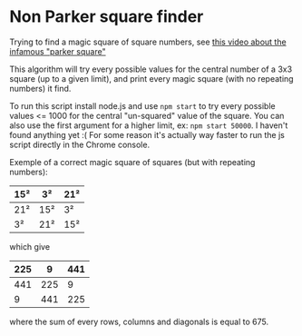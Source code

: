 # Non Parker square finder

Trying to find a magic square of square numbers, see [this video about the infamous "parker square"](https://www.youtube.com/watch?v=aOT_bG-vWyg)

This algorithm will try every possible values for the central number of a 3x3 square (up to a given limit), and print every magic square (with no repeating numbers) it find.

To run this script install node.js and use `npm start` to try every possible values <= 1000 for the central "un-squared" value of the square.
You can also use the first argument for a higher limit, ex: `npm start 50000`. I haven't found anything yet :(
For some reason it's actually way faster to run the js script directly in the Chrome console.

Exemple of a correct magic square of squares (but with repeating numbers):

 15² |   3² |  21²
-----|------|-----
 21² |  15² |   3²
  3² |  21² |  15²
 
 which give
  
 225 |    9 |  441
-----|------|-----
 441 |  225 |    9
   9 |  441 |  225

where the sum of every rows, columns and diagonals is equal to 675.
